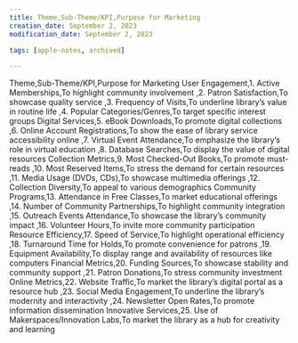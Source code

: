 ```yaml
---
title: Theme,Sub-Theme/KPI,Purpose for Marketing
creation_date: September 2, 2023
modification_date: September 2, 2023

tags: [apple-notes, archived]

---
```



Theme,Sub-Theme/KPI,Purpose for Marketing
User Engagement,1. Active Memberships,To highlight community involvement
,2. Patron Satisfaction,To showcase quality service
,3. Frequency of Visits,To underline library’s value in routine life
,4. Popular Categories/Genres,To target specific interest groups
Digital Services,5. eBook Downloads,To promote digital collections
,6. Online Account Registrations,To show the ease of library service accessibility online
,7. Virtual Event Attendance,To emphasize the library’s role in virtual education
,8. Database Searches,To display the value of digital resources
Collection Metrics,9. Most Checked-Out Books,To promote must-reads
,10. Most Reserved Items,To stress the demand for certain resources
,11. Media Usage (DVDs, CDs),To showcase multimedia offerings
,12. Collection Diversity,To appeal to various demographics
Community Programs,13. Attendance in Free Classes,To market educational offerings
,14. Number of Community Partnerships,To highlight community integration
,15. Outreach Events Attendance,To showcase the library’s community impact
,16. Volunteer Hours,To invite more community participation
Resource Efficiency,17. Speed of Service,To highlight operational efficiency
,18. Turnaround Time for Holds,To promote convenience for patrons
,19. Equipment Availability,To display range and availability of resources like computers
Financial Metrics,20. Funding Sources,To showcase stability and community support
,21. Patron Donations,To stress community investment
Online Metrics,22. Website Traffic,To market the library’s digital portal as a resource hub
,23. Social Media Engagement,To underline the library’s modernity and interactivity
,24. Newsletter Open Rates,To promote information dissemination
Innovative Services,25. Use of Makerspaces/Innovation Labs,To market the library as a hub for creativity and learning
